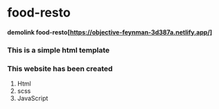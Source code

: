 # food-resto
#### demolink food-resto[https://objective-feynman-3d387a.netlify.app/]
### This is a simple html template

### This website has been created
 1. Html
 2. scss
 3. JavaScript
